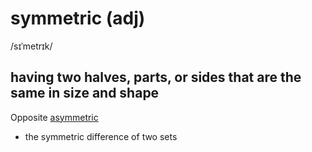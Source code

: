 # symmetric (adj)

/sɪˈmetrɪk/

## having two halves, parts, or sides that are the same in size and shape

Opposite [asymmetric](asymmetric-adj.md#having-two-sides-or-parts-that-are-not-the-same-in-size-or-shape)

- the symmetric difference of two sets